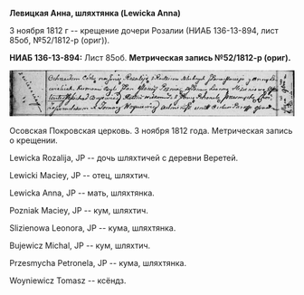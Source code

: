**Левицкая Анна, шляхтянка (Lewicka Anna)**

3 ноября 1812 г -- крещение дочери Розалии (НИАБ 136-13-894, лист 85об,
№52/1812-р (ориг)).

**НИАБ 136-13-894:** Лист 85об. **Метрическая запись №52/1812-р
(ориг).**

![](./media/e88b63a14f84b0f2412d6eaff3f1ecd8187353a7.png)

Осовская Покровская церковь. 3 ноября 1812 года. Метрическая запись о
крещении.

Lewicka Rozalija, JP -- дочь шляхтичей с деревни Веретей.

Lewicki Maciey, JP -- отец, шляхтич.

Lewicka Anna, JP -- мать, шляхтянка.

Pozniak Maciey, JP -- кум, шляхтич.

Slizienowa Leonora, JP -- кума, шляхтянка.

Bujewicz Michal, JP -- кум, шляхтич.

Przesmycha Petronela, JP -- кума, шляхтянка.

Woyniewicz Tomasz -- ксёндз.
